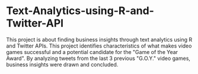 # Text-Analytics-using-R-and-Twitter-API
This project is about finding business insights through text analytics using R and Twitter APIs. This project identifies characteristics of what makes video games successful and a potential candidate for the "Game of the Year Award". By analyzing tweets from the last 3 previous "G.O.Y." video games, business insights were drawn and concluded.
